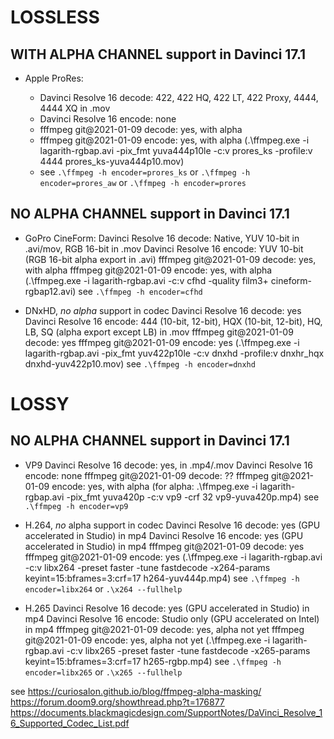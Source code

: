 # LOSSLESS

##   WITH ALPHA CHANNEL support in Davinci 17.1

* Apple ProRes:

    * Davinci Resolve 16 decode: 422, 422 HQ, 422 LT, 422 Proxy, 4444, 4444 XQ in .mov
    * Davinci Resolve 16 encode: none
    * fffmpeg git@2021-01-09 decode: yes, with alpha
    * fffmpeg git@2021-01-09 encode: yes, with alpha (.\ffmpeg.exe -i lagarith-rgbap.avi -pix_fmt yuva444p10le -c:v prores_ks -profile:v 4444  prores_ks-yuva444p10.mov)
    * see `.\ffmpeg -h encoder=prores_ks` or `.\ffmpeg -h encoder=prores_aw` or `.\ffmpeg -h encoder=prores`

## NO ALPHA CHANNEL support in Davinci 17.1

* GoPro CineForm:
Davinci Resolve 16 decode: Native, YUV 10-bit in .avi/mov, RGB 16-bit in .mov
Davinci Resolve 16 encode: YUV 10-bit (RGB 16-bit alpha export in .avi)
fffmpeg git@2021-01-09 decode: yes, with alpha
fffmpeg git@2021-01-09 encode: yes, with alpha (.\ffmpeg.exe -i lagarith-rgbap.avi -c:v cfhd -quality film3+ cineform-rgbap12.avi)
see `.\ffmpeg -h encoder=cfhd`

* DNxHD, *no alpha* support in codec
Davinci Resolve 16 decode: yes
Davinci Resolve 16 encode: 444 (10-bit, 12-bit), HQX (10-bit, 12-bit), HQ, LB, SQ (alpha export except LB) in .mov
fffmpeg git@2021-01-09 decode: yes
fffmpeg git@2021-01-09 encode: yes (.\ffmpeg.exe -i lagarith-rgbap.avi -pix_fmt yuv422p10le -c:v dnxhd -profile:v dnxhr_hqx dnxhd-yuv422p10.mov)
see `.\ffmpeg -h encoder=dnxhd`

# LOSSY

## NO ALPHA CHANNEL support in Davinci 17.1

* VP9
Davinci Resolve 16 decode: yes, in .mp4/.mov
Davinci Resolve 16 encode: none
fffmpeg git@2021-01-09 decode: ??
fffmpeg git@2021-01-09 encode: yes, with alpha (for alpha: .\ffmpeg.exe -i lagarith-rgbap.avi -pix_fmt yuva420p -c:v vp9 -crf 32 vp9-yuva420p.mp4)
see `.\ffmpeg -h encoder=vp9`

* H.264, *no* alpha support in codec
Davinci Resolve 16 decode: yes (GPU accelerated in Studio) in mp4
Davinci Resolve 16 encode: yes (GPU accelerated in Studio) in mp4
fffmpeg git@2021-01-09 decode: yes
fffmpeg git@2021-01-09 encode: yes (.\ffmpeg.exe -i lagarith-rgbap.avi -c:v libx264 -preset faster -tune fastdecode -x264-params keyint=15:bframes=3:crf=17 h264-yuv444p.mp4)
see `.\ffmpeg -h encoder=libx264` or `.\x264 --fullhelp`

* H.265
Davinci Resolve 16 decode: yes (GPU accelerated in Studio) in mp4
Davinci Resolve 16 encode: Studio only (GPU accelerated on Intel) in mp4
fffmpeg git@2021-01-09 decode: yes, alpha not yet
fffmpeg git@2021-01-09 encode: yes, alpha not yet (.\ffmpeg.exe -i lagarith-rgbap.avi -c:v libx265 -preset faster -tune fastdecode -x265-params keyint=15:bframes=3:crf=17 h265-rgbp.mp4)
see `.\ffmpeg -h encoder=libx265` or `.\x265 --fullhelp`

see https://curiosalon.github.io/blog/ffmpeg-alpha-masking/
https://forum.doom9.org/showthread.php?t=176877
https://documents.blackmagicdesign.com/SupportNotes/DaVinci_Resolve_16_Supported_Codec_List.pdf
